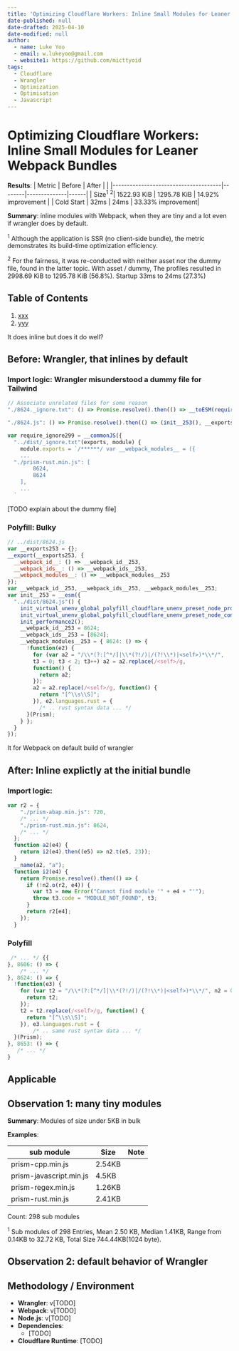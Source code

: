 ```yaml
---
title: 'Optimizing Cloudflare Workers: Inline Small Modules for Leaner Webpack Bundles'
date-published: null
date-drafted: 2025-04-10
date-modified: null
author:
  - name: Luke Yoo
  - email: w.lukeyoo@gmail.com
  - website1: https://github.com/micttyoid
tags:
  - Cloudflare
  - Wrangler
  - Optimization
  - Optimisation
  - Javascript
---
```


# Optimizing Cloudflare Workers: Inline Small Modules for Leaner Webpack Bundles

**Results**:
| Metric                               | Before | After        |      |
|--------------------------------------|--------|--------------|------|
| Size<sup>1</sup> <sup>2</sup>| 1522.93 KiB | 1295.78 KiB  |   14.92% improvement   |
| Cold Start   | 32ms   | 24ms   | 33.33% improvement|

**Summary**:
inline modules with Webpack, when they are tiny and a lot even if
wrangler does by default.

<sup>1</sup> Although the application is SSR (no client-side bundle),
the metric demonstrates its build-time optimization efficiency.

<sup>2</sup> For the fairness, it was re-conducted with neither asset
nor the dummy file, found in the latter topic. With asset / dummy, The
profiles resulted in 2998.69 KiB to 1295.78 KiB (56.8%).
Startup 33ms to 24ms (27.3%)

## Table of Contents

1. [xxx](#xxx)
1. [yyy](#yyy)


It does inline but does it do well?

## Before: Wrangler, that inlines by default

### Import logic: Wrangler misunderstood a dummy file for Tailwind

```js
// Associate unrelated files for some reason
"./8624._ignore.txt": () => Promise.resolve().then(() => __toESM(require_ignore253())),

"./8624.js": () => Promise.resolve().then(() => (init__253(), __exports253)),

var require_ignore299 = __commonJS({
  "../dist/_ignore.txt"(exports, module) {
    module.exports = `/******/ var __webpack_modules__ = ({
    ...
  "./prism-rust.min.js": [
		8624,
		8624
	],
    ...
  `
```

[TODO explain about the dummy file]

### Polyfill: Bulky
```js filename="worker.js"
// ../dist/8624.js
var __exports253 = {};
__export(__exports253, {
  __webpack_id__: () => __webpack_id__253,
  __webpack_ids__: () => __webpack_ids__253,
  __webpack_modules__: () => __webpack_modules__253
});
var __webpack_id__253, __webpack_ids__253, __webpack_modules__253;
var init__253 = __esm({
  "../dist/8624.js"() {
    init_virtual_unenv_global_polyfill_cloudflare_unenv_preset_node_process();
    init_virtual_unenv_global_polyfill_cloudflare_unenv_preset_node_console();
    init_performance2();
    __webpack_id__253 = 8624;
    __webpack_ids__253 = [8624];
    __webpack_modules__253 = { 8624: () => {
      !function(e2) {
        for (var a2 = "/\\*(?:[^*/]|\\*(?!/)|/(?!\\*)|<self>)*\\*/",
        t3 = 0; t3 < 2; t3++) a2 = a2.replace(/<self>/g,
        function() {
          return a2;
        });
        a2 = a2.replace(/<self>/g, function() {
          return "[^\\s\\S]";
        }), e2.languages.rust = { 
          /* .. rust syntax data ... */
      }(Prism);
    } };
  }
});
```


It
for Webpack on default build of wrangler


## After: Inline explictly at the initial bundle

### Import logic:
```js
var r2 = {
    "./prism-abap.min.js": 720, 
    /* ... */
    "./prism-rust.min.js": 8624,
    /* ... */
  };
  function a2(e4) {
    return i2(e4).then((e5) => n2.t(e5, 23));
  }
  __name(a2, "a");
  function i2(e4) {
    return Promise.resolve().then(() => {
      if (!n2.o(r2, e4)) {
        var t3 = new Error("Cannot find module '" + e4 + "'");
        throw t3.code = "MODULE_NOT_FOUND", t3;
      }
      return r2[e4];
    });
  }
```

### Polyfill
```js
 /* ... */ {{
}, 8606: () => {
    /* ... */
}, 8624: () => {
  !function(e3) {
    for (var t2 = "/\\*(?:[^*/]|\\*(?!/)|/(?!\\*)|<self>)*\\*/", n2 = 0; n2 < 2; n2++) t2 = t2.replace(/<self>/g, function() {
      return t2;
    });
    t2 = t2.replace(/<self>/g, function() {
      return "[^\\s\\S]";
    }), e3.languages.rust = { 
        /* .. same rust syntax data ... */
  }(Prism);
}, 8653: () => {
   /* ... */
}
```

## Applicable 

## Observation 1: many tiny modules

**Summary**: Modules of size under 5KB in bulk

**Examples**:

| sub module              | Size        | Note     |
|-------------------------|-------------|----------|
| prism-cpp.min.js        | 2.54KB      |          |
| prism-javascript.min.js | 4.5KB       |          |
| prism-regex.min.js      | 1.26KB      |          |
| prism-rust.min.js       | 2.41KB      |          |
 
Count: 298 sub modules

<sup>1</sup> Sub modules of 298 Entries, Mean 2.50 KB, Median 1.41KB, Range from 0.14KB to 32.72 KB, Total Size 744.44KB(1024 byte).

## Observation 2: default behavior of Wrangler


## Methodology / Environment

- **Wrangler**: v[TODO]
- **Webpack**: v[TODO]
- **Node.js**: v[TODO]
- **Dependencies**:  
  - [TODO]
- **Cloudflare Runtime**: [TODO]